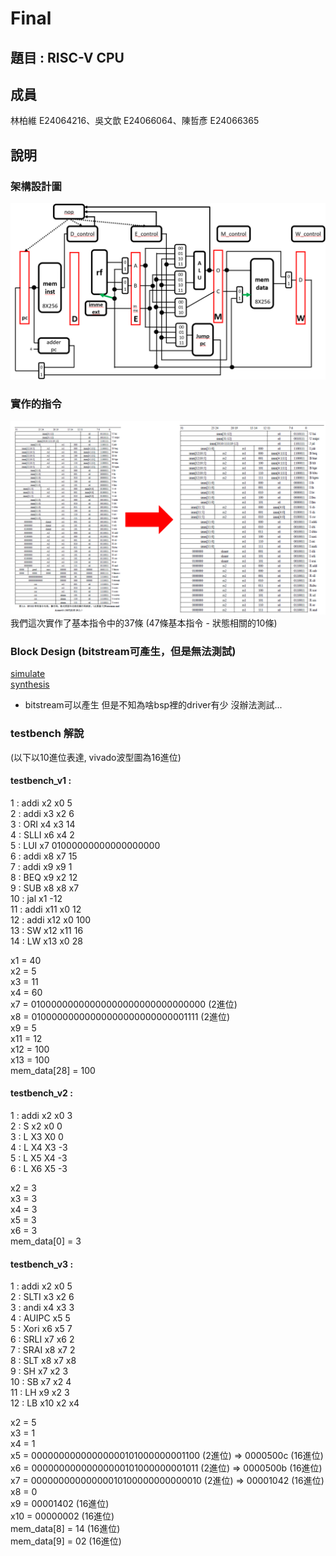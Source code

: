 # Final
## 題目 : RISC-V CPU
## 成員
林柏維 E24064216、吳文歆 E24066064、陳哲彥 E24066365  
## 說明  
### 架構設計圖  
![架構圖](images/架構design.png)  
### 實作的指令  
![指令圖](images/指令.png)  
我們這次實作了基本指令中的37條 (47條基本指令 - 狀態相關的10條)  
### Block Design  (bitstream可產生，但是無法測試)  
[simulate](https://github.com/HainanG/2019_FPGA_Design_Group9/tree/master/Final/block_design)  
[synthesis](https://github.com/HainanG/2019_FPGA_Design_Group9/tree/master/Final/block_design)  
* bitstream可以產生 但是不知為啥bsp裡的driver有少 沒辦法測試...  
### testbench 解說  
(以下以10進位表達, vivado波型圖為16進位)  
#### testbench_v1 :  
  
1 : addi x2 x0 5  
2 : addi x3 x2 6  
3 : ORI x4 x3 14  
4 : SLLI x6 x4 2  
5 : LUI x7 01000000000000000000  
6 : addi x8 x7 15  
7 : addi x9 x9 1  
8 : BEQ x9 x2 12  
9 : SUB x8 x8 x7  
10 : jal x1 -12  
11 : addi x11 x0 12  
12 : addi x12 x0 100  
13 : SW x12 x11 16  
14 : LW x13 x0 28  
  
x1 = 40  
x2 = 5  
x3 = 11  
x4 = 60  
x7 = 01000000000000000000000000000000 (2進位)  
x8 = 01000000000000000000000000001111 (2進位)  
x9 = 5  
x11 = 12  
x12 = 100  
x13 = 100  
mem_data[28] = 100  

  
  
#### testbench_v2 :  
  
1 : addi x2 x0 3  
2 : S x2 x0 0  
3 : L X3 X0 0  
4 : L X4 X3 -3  
5 : L X5 X4 -3  
6 : L X6 X5 -3  
  
x2 = 3  
x3 = 3  
x4 = 3  
x5 = 3  
x6 = 3  
mem_data[0] = 3  

  
  
#### testbench_v3 :  
  
1 : addi x2 x0 5  
2 : SLTI x3 x2 6  
3 : andi x4 x3 3  
4 : AUIPC x5  5  
5 : Xori x6 x5 7  
6 : SRLI x7 x6 2  
7 : SRAI x8 x7 2  
8 : SLT x8 x7 x8  
9 : SH x7 x2 3  
10 : SB x7 x2 4  
11 : LH x9 x2 3  
12 : LB x10 x2 x4  
  
x2 = 5  
x3 = 1  
x4 = 1  
x5 = 00000000000000000101000000001100 (2進位) => 0000500c (16進位)  
x6 = 00000000000000000101000000001011 (2進位) => 0000500b (16進位)  
x7 = 00000000000000010100000000000010 (2進位) => 00001042 (16進位)  
x8 = 0  
x9 = 00001402 (16進位)  
x10 = 00000002 (16進位)  
mem_data[8] = 14 (16進位)  
mem_data[9] = 02 (16進位)  

